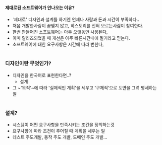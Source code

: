#### 제대로된 소프트웨어가 안나오는 이유?
  - '제대로' 디자인과 설계를 하기엔 언제나 사람과 돈과 시간이 부족하다..
  - 처음 개발한사람이 끝맺지 않고, 히스토리를 전혀 모르는사람이 참여한다.
  - 한번 만들어진 소프트웨어는 아주 오랫동안 사용된다,
  - 이미 릴리즈되었을 때 개선은 아주 빠른시간내에 될거라고 믿는다.
  - 소프트웨어에 대한 요구사항은 시간에 따라 변한다,
#  
#  
### 디자인이란 무엇인가?
  - 디자인을 한국어로 표현한다면..?
    - 설계
  - 그 ~'목적'~에 따라 '실제적인 계획'을 세우고 '구체적'으로 도면을 그려 명세하는 일
#  
### 설계?
  - 시스템이 어떤 요구사항을 만족시키는 조건을 정의하는것
  - 요구사항에 따라 조건이 주어질 때 계획을 세우는 일
  - 테스트 주도개발, 동작 주도 개발, 도메인 주도 개발...
